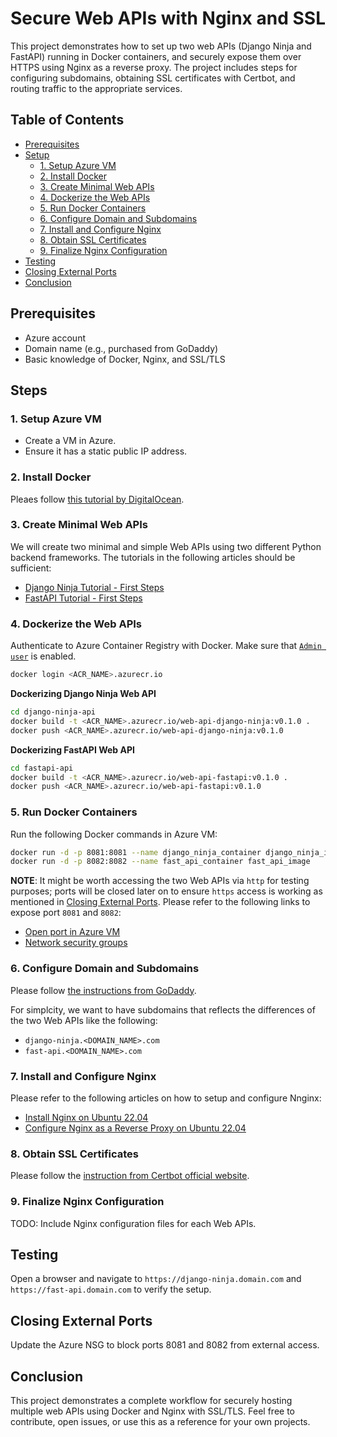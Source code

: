 # Secure Web APIs with Nginx and SSL
This project demonstrates how to set up two web APIs (Django Ninja and FastAPI) running in Docker containers, and securely expose them over HTTPS using Nginx as a reverse proxy. The project includes steps for configuring subdomains, obtaining SSL certificates with Certbot, and routing traffic to the appropriate services.

## Table of Contents
- [Prerequisites](#prerequisites)
- [Setup](#setup)
  - [1. Setup Azure VM](#1-setup-azure-vm)
  - [2. Install Docker](#2-install-docker)
  - [3. Create Minimal Web APIs](#3-create-minimal-web-apis)
  - [4. Dockerize the Web APIs](#4-dockerize-the-web-apis)
  - [5. Run Docker Containers](#5-run-docker-containers)
  - [6. Configure Domain and Subdomains](#6-configure-domain-and-subdomains)
  - [7. Install and Configure Nginx](#7-install-and-configure-nginx)
  - [8. Obtain SSL Certificates](#8-obtain-ssl-certificates)
  - [9. Finalize Nginx Configuration](#9-finalize-nginx-configuration)
- [Testing](#testing)
- [Closing External Ports](#closing-external-ports)
- [Conclusion](#conclusion)


## Prerequisites
- Azure account
- Domain name (e.g., purchased from GoDaddy)
- Basic knowledge of Docker, Nginx, and SSL/TLS

## Steps

### 1. Setup Azure VM
- Create a VM in Azure.
- Ensure it has a static public IP address.


### 2. Install Docker

Pleaes follow [this tutorial by DigitalOcean](https://www.digitalocean.com/community/tutorials/how-to-install-and-use-docker-on-ubuntu-22-04).

### 3. Create Minimal Web APIs

We will create two minimal and simple Web APIs using two different Python backend frameworks. The tutorials in the following articles should be sufficient:

- [Django Ninja Tutorial - First Steps](https://django-ninja.dev/tutorial/)
- [FastAPI Tutorial - First Steps](https://fastapi.tiangolo.com/tutorial/first-steps/)

### 4. Dockerize the Web APIs

Authenticate to Azure Container Registry with Docker. Make sure that [`Admin user`](https://learn.microsoft.com/en-us/azure/container-registry/container-registry-authentication?tabs=azure-cli#admin-account) is enabled.
```bash
docker login <ACR_NAME>.azurecr.io
```


**Dockerizing Django Ninja Web API**
```bash
cd django-ninja-api
docker build -t <ACR_NAME>.azurecr.io/web-api-django-ninja:v0.1.0 .
docker push <ACR_NAME>.azurecr.io/web-api-django-ninja:v0.1.0
```
**Dockerizing FastAPI Web API**
```bash
cd fastapi-api
docker build -t <ACR_NAME>.azurecr.io/web-api-fastapi:v0.1.0 .
docker push <ACR_NAME>.azurecr.io/web-api-fastapi:v0.1.0
```


### 5. Run Docker Containers

Run the following Docker commands in Azure VM:

```bash
docker run -d -p 8081:8081 --name django_ninja_container django_ninja_image
docker run -d -p 8082:8082 --name fast_api_container fast_api_image
```

**NOTE**: It might be worth accessing the two Web APIs via `http` for testing purposes; ports will be closed later on to ensure `https` access is working as mentioned in [Closing External Ports](#closing-external-ports). Please refer to the following links to expose port `8081` and `8082`:

- [Open port in Azure VM](https://learn.microsoft.com/en-us/answers/questions/1190066/how-can-i-open-a-port-in-azure-so-that-a-constant)
- [Network security groups](https://learn.microsoft.com/en-us/azure/virtual-network/network-security-groups-overview)


### 6. Configure Domain and Subdomains

Please follow [the instructions from GoDaddy](https://au.godaddy.com/help/add-a-subdomain-4080).

For simplcity, we want to have subdomains that reflects the differences of the two Web APIs like the following:

- `django-ninja.<DOMAIN_NAME>.com`
- `fast-api.<DOMAIN_NAME>.com`

### 7. Install and Configure Nginx
Please refer to the following articles on how to setup and configure Nnginx:

- [Install Nginx on Ubuntu 22.04](https://www.digitalocean.com/community/tutorials/how-to-install-nginx-on-ubuntu-22-04)
- [Configure Nginx as a Reverse Proxy on Ubuntu 22.04](https://www.digitalocean.com/community/tutorials/how-to-configure-nginx-as-a-reverse-proxy-on-ubuntu-22-04)

### 8. Obtain SSL Certificates

Please follow the [instruction from Certbot official website](https://certbot.eff.org/instructions?ws=nginx&os=ubuntufocal).

### 9. Finalize Nginx Configuration
TODO: Include Nginx configuration files for each Web APIs.


## Testing
Open a browser and navigate to `https://django-ninja.domain.com` and `https://fast-api.domain.com` to verify the setup.


## Closing External Ports

Update the Azure NSG to block ports 8081 and 8082 from external access.


## Conclusion
This project demonstrates a complete workflow for securely hosting multiple web APIs using Docker and Nginx with SSL/TLS. Feel free to contribute, open issues, or use this as a reference for your own projects.
